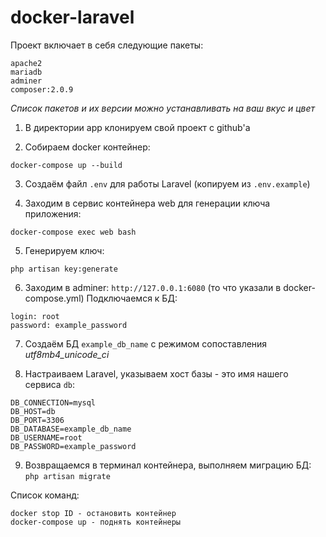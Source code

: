 # docker-laravel

Проект включает в себя следующие пакеты:
```
apache2
mariadb
adminer
composer:2.0.9
```
*Список пакетов и их версии можно устанавливать на ваш вкус и цвет*

1. В директории app клонируем свой проект с github'a

2. Собираем docker контейнер:
```
docker-compose up --build
```

3. Создаём файл `.env` для работы Laravel (копируем из `.env.example`)

4. Заходим в сервис контейнера web для генерации ключа приложения:
```
docker-compose exec web bash
```

5. Генерируем ключ:
```
php artisan key:generate
```

6. Заходим в adminer: `http://127.0.0.1:6080` (то что указали в docker-compose.yml)
Подключаемся к БД:
```
login: root
password: example_password
```

7. Создаём БД `example_db_name` с режимом сопоставления *utf8mb4_unicode_ci*

8. Настраиваем Laravel, указываем хост базы - это имя нашего сервиса `db`:
```
DB_CONNECTION=mysql
DB_HOST=db
DB_PORT=3306
DB_DATABASE=example_db_name
DB_USERNAME=root
DB_PASSWORD=example_password
```

9. Возвращаемся в терминал контейнера, выполняем миграцию БД:
`php artisan migrate`



Список команд:
```
docker stop ID - остановить контейнер
docker-compose up - поднять контейнеры
```